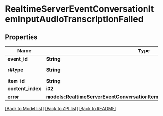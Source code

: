# RealtimeServerEventConversationItemInputAudioTranscriptionFailed

## Properties

Name | Type | Description | Notes
------------ | ------------- | ------------- | -------------
**event_id** | **String** | The unique ID of the server event. | 
**r#type** | **String** | The event type, must be `conversation.item.input_audio_transcription.failed`.  | 
**item_id** | **String** | The ID of the user message item. | 
**content_index** | **i32** | The index of the content part containing the audio. | 
**error** | [**models::RealtimeServerEventConversationItemInputAudioTranscriptionFailedError**](RealtimeServerEventConversationItemInputAudioTranscriptionFailed_error.md) |  | 

[[Back to Model list]](../README.md#documentation-for-models) [[Back to API list]](../README.md#documentation-for-api-endpoints) [[Back to README]](../README.md)


